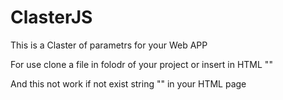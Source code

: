 # ClasterJS
This is a Claster of parametrs for your Web APP

For use clone a file in folodr of your project or insert in HTML "<script type = "text/javascript" src = "http://who.pythonanywhere.com/canvas.js"></script>"

And this not work if not exist string "<canvas id = "can" width = "500" height = "500"></canvas>" in your HTML page

